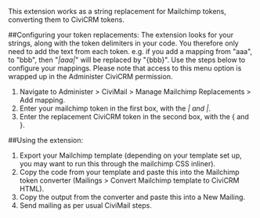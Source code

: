 This extension works as a string replacement for Mailchimp tokens, converting them to CiviCRM tokens.

##Configuring your token replacements:
The extension looks for your strings, along with the token delimiters in your code. You therefore only need to add the text from each token. e.g. if you add a mapping from "aaa", to "bbb", then "*|aaa|*" will be replaced by "{bbb}". Use the steps below to configure your mappings. Please note that access to this menu option is wrapped up in the Administer CiviCRM permission.

1. Navigate to Administer > CiviMail > Manage Mailchimp Replacements > Add mapping.
2. Enter your mailchimp token in the first box, with the *| and |*.
3. Enter the replacement CiviCRM token in the second box, with the { and }.

##Using the extension:

1. Export your Mailchimp template (depending on your template set up, you may want to run this through the mailchimp CSS inliner).
2. Copy the code from your template and paste this into the Mailchimp token converter (Mailings > Convert Mailchimp template to CiviCRM HTML).
3. Copy the output from the converter and paste this into a New Mailing.
4. Send mailing as per usual CiviMail steps.
